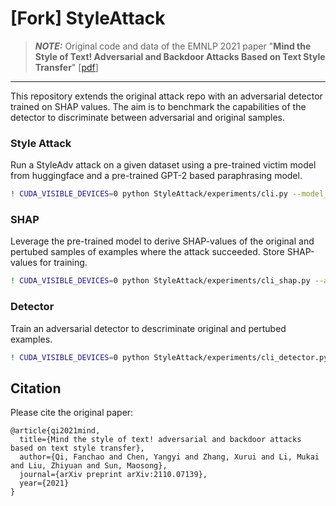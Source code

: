 # [Fork] StyleAttack

> **_NOTE:_** Original code and data of the EMNLP 2021 paper "**Mind the Style of Text! Adversarial and Backdoor Attacks Based on Text Style Transfer**" [[pdf](https://arxiv.org/abs/2110.07139)]

---
This repository extends the original attack repo with an adversarial detector trained on SHAP values.
The aim is to benchmark the capabilities of the detector to discriminate between adversarial and original samples.

### Style Attack
Run a StyleAdv attack on a given dataset using a pre-trained victim model from huggingface and a pre-trained GPT-2 based paraphrasing model.
```bash
! CUDA_VISIBLE_DEVICES=0 python StyleAttack/experiments/cli.py --model_name  textattack/bert-base-uncased-SST-2 --orig_file_path StyleAttack/data/clean/sst-2/dev.tsv --model_dir /content/drive/MyDrive/style_transfer_paraphrase/models/paraphraser_gpt2_large --output_file_path /content/drive/MyDrive/NLP-Lab/StyleAttack/style_attack.tsv
```
### SHAP
Leverage the pre-trained model to derive SHAP-values of the original and pertubed samples of examples where the attack succeeded. Store SHAP-values for training.
```bash
! CUDA_VISIBLE_DEVICES=0 python StyleAttack/experiments/cli_shap.py --attack_file_path /content/drive/MyDrive/NLP-Lab/StyleAttack/style_attack.tsv  --output_file_path /content/drive/MyDrive/NLP-Lab/StyleAttack/ --num_sentences 5
```
### Detector
Train an adversarial detector to descriminate original and pertubed examples.
```bash
! CUDA_VISIBLE_DEVICES=0 python StyleAttack/experiments/cli_detector.py --shap_files_path /content/drive/MyDrive/NLP-Lab/StyleAttack/
```

## Citation

Please cite the original paper:

```
@article{qi2021mind,
  title={Mind the style of text! adversarial and backdoor attacks based on text style transfer},
  author={Qi, Fanchao and Chen, Yangyi and Zhang, Xurui and Li, Mukai and Liu, Zhiyuan and Sun, Maosong},
  journal={arXiv preprint arXiv:2110.07139},
  year={2021}
}
```

